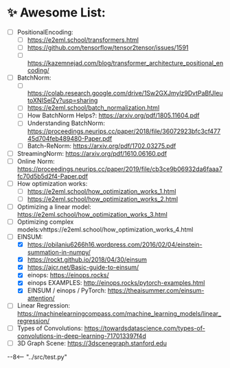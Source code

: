 # ✨ Awesome List:

- [ ] PositionalEncoding:
    * [ ] https://e2eml.school/transformers.html
    * [ ] https://github.com/tensorflow/tensor2tensor/issues/1591
    * [ ] https://kazemnejad.com/blog/transformer_architecture_positional_encoding/
- [ ] BatchNorm:
    * [ ] https://colab.research.google.com/drive/1Sw2GXJmylz9DvtPaBfJIeutoXNISelZy?usp=sharing
    * [ ] https://e2eml.school/batch_normalization.html
    * [ ] How BatchNorm Helps?: https://arxiv.org/pdf/1805.11604.pdf
    * [ ] Understanding BatchNorm: https://proceedings.neurips.cc/paper/2018/file/36072923bfc3cf47745d704feb489480-Paper.pdf
    * [ ] Batch-ReNorm: https://arxiv.org/pdf/1702.03275.pdf
- [ ] StreamingNorm: https://arxiv.org/pdf/1610.06160.pdf
- [ ] Online Norm: https://proceedings.neurips.cc/paper/2019/file/cb3ce9b06932da6faaa7fc70d5b5d2f4-Paper.pdf
- [ ] How optimization works:
    * [ ] https://e2eml.school/how_optimization_works_1.html
    * [ ] https://e2eml.school/how_optimization_works_2.html
- [ ] Optimizing a linear model: https://e2eml.school/how_optimization_works_3.html
- [ ] Optimizing complex models:vhttps://e2eml.school/how_optimization_works_4.html
- [ ] EINSUM:
    * [x] https://obilaniu6266h16.wordpress.com/2016/02/04/einstein-summation-in-numpy/
    * [x] https://rockt.github.io/2018/04/30/einsum
    * [x] https://ajcr.net/Basic-guide-to-einsum/
    * [x] einops: https://einops.rocks/
    * [x] einops EXAMPLES: http://einops.rocks/pytorch-examples.html
    * [x] EINSUM / einops / PyTorch: https://theaisummer.com/einsum-attention/
- [ ] Linear Regression: https://machinelearningcompass.com/machine_learning_models/linear_regression/
- [ ] Types of Convolutions: https://towardsdatascience.com/types-of-convolutions-in-deep-learning-717013397f4d
- [ ] 3D Graph Scene: https://3dscenegraph.stanford.edu

<!-- <iframe frameborder="0" style="width:200%;height:2765px;" src="https://viewer.diagrams.net/?tags=%7B%7D&highlight=0000ff&edit=_blank&layers=1&nav=1&title=tagging_v2.drawio#R7V1rc9s4lv01rurZKqsAkODjY%2BIkvb2bme5Jempm9htt0ba6bcmR5Dzm1y8pERR5AYoECYAgBU%2FVdETLEEUc3Ne5jyvv5vn7z9vk5fGvm2X6dEXQ8vuV9%2B6KEIpQlP0nv%2FLjeIWEQXHlYbtaHq%2Bh04XPq%2F%2Bkx4uYXX1dLdNdce14ab%2FZPO1XL%2FWLd5v1Or3b164l2%2B3mW%2F1t95unZe3CS%2FKQ1m4jv%2FD5LnlKubf9c7XcPx6vRrTy7v9OVw%2BP7JMxKn7znLA3Fxd2j8ly861yyXt%2F5d1sN5v98V%2FP32%2FSp%2Fzp1Z%2FLh4bflje2Tdf7Ln%2Bw3H7c%2F%2Fzzf37ePn0j%2F%2Ft4%2FRB8%2FPWP68A7LvM1eXotvnFxt%2Fsf7BGk6%2BWb%2FElmrzbZ%2B668t4%2F75%2Bw%2F73D2z%2B3mdb1M849A2av7zXpf7CHOvuDb3T7ZsgtR9jpbqvLq7nX79fCnmL0VfM7h2ofVE%2Fuw7M8rr3b77ebPclfyj%2BMfSfGU0uVDdT%2BLB%2FRzunlO99sf2Ru%2BnfaWbe1jZVvZtW36lOxXX%2BvYSAqIPZTLlZ%2Fw22aV3QlBxXm4xhQVD5ydBw8sstu8bu%2FS4u%2Bqu8kt5fNLLQIcn37qC2eP8iHdcwtn%2F6g8iNOlA3gkgERDBySTQAq43UcLL0LlT29YtSJUN5AiKSDdPSW73eru98fVWg2eiCIIHa%2FcbJ4228NNewh9yH4mAS7q1TGAw2gReCfJEoWTRdeY%2Bu7SYRVgysGK0orGor1hJQAsCSsrh2ZRhqxUhuvNOgWQQ30g9%2BGD500FcrFfA0ZMFx5SgrjIAwsbRZhPZ42wwoCdAsJCHNWAEKC%2BkArC%2BOxKuiEVjG94KTfkpy27zouY6SALz1pYTQhSoUdUQaoFnLohRcYXVhdvzjOrumJ0%2B%2FFEAeXJAWpqMmpSBlXdZMe%2BvyBBf9VHW1fTDC0iB61iy8eHFppoaDQM6kouE6p90RMSLspqFDp2Gk6zDaq3breE3PHpqMixk9eTUGc1m%2BjmBk1VGkWk7nuRsLcuC6OWpTRjSi5AYKE0mgumWoEggSl%2FXEzhyYNqWtBp1UsSKo6noM1Ch2eKl%2BlXDj379Pu%2BDhmBMMh%2Fcvhkm1u5fk%2Fz%2F2XXk6fVwzq7dpfta5r98u3XdLtf3SVPb4pfPK%2BWy%2FwD3357XO3Tzy%2FJXf7p37bJSw2iuA7RqHhZ%2Bcjjzzko5R%2Bdfj8LptPpBvQHYaerAjfi83DDXjOyatsovWcxt2f3abLH%2FXatEOFz27WI1gMrJETj7hpLYbNMSKsKjkwo5hZ6QQ0amEX2%2BwTcYPjObMYYQ3AFVF%2BSfnKg2L65yYEwAJGwcGTpTcZknV24nTuvZ3NcJCQBl5djWBLMygeYcuxdEC3vDSqoqeBSukEll5CsnCHERrA1bfnVG1ttMNWNLbm4%2FGSxVXjF9mNLZeB%2BZLN4LmJrNrHWtgDpdNhEwgfMviTX96vvHMI6eF03hx%2B7vK6H%2FDQUkC%2FL7c5KMCl3DCABe8VZHc0dE5F8wdO%2BeEK1LQ2%2BvG7YL653h0f5JntD8PL98HjYr7N%2FPeT%2F%2FYoWaIEXyQKxFbM7PC56fEMfyCyD24AGAsjc35O7O4WQQTxktCCAsMzGCgJYQUsVAbEmAHgiO0QpAG4dAGoAAMneOIrGBYCdZQDOTMjNhAFZayFqX013AsnkgzKzgVYHMEj4N8H40HI%2Bjl0I64KJCaW%2BjVxB7iJ%2FsvyCTM4JGRdbcnmVE8XWlBgLnmYYIrpGZsI8nhNX7tBh59BV4QMcOlps%2BFgOHZ8fpRQAxIV0AAACEJMdOaTji1KtFAPASYAqAFhyGwMAGlcC%2BLyF8Zrs%2B2xNWZd8ORH6oL6Xguic0QC9r12dp06cgwBt3T%2FAiOdoWPjByGnmQx3ZaXacW%2Bf9pHXznvXvqm6nv6Amz7RcdGFqudBTcv3CeqZGgOq9nfz%2BzS082NPn%2FMq6m12InAIHuVGqpwgARm%2BIgeIpwy156MgZbMQh6zweaNwXWSN3pqNEgCzVNq%2FzYGtBS1zb8NDnbSSDJi8VOT2zEy3tTb%2BOJ%2Fbcg6KWySAa1euN4syyjipmD%2Bktkvj2rGZlkihNRnFYnTiRVNlwpr7KsHrAyySDQTUql8yirgWTLcLoeMCcMLJBGBmgeJwwqm44qXvzY0f4AxHFMx93fkLtUGlUd%2BdzGVON8%2FT2wfwQw4UJqvyYdckC7WniqRM5NZHjx3VgjeySBc4l6%2BaSBbZZQX7ISyh8kiNsH1VMjwJL6ZZJziJvscgdFo1hUXN4ILfIPbbi7fakGZ3CLCEwno3%2B%2Fhf8%2BOPl13%2F936dV8OM%2F%2B5v1Pz78XbLx7nKVPG%2FWS4ut9MZNskW6xKClJc7s8EUESPzOIiWKwWrlWE71IkWIH2La4PL0YGguFS4UhS2A6K6uvKieZYYJ7VY%2FlT3%2F5EflbS%2F5G3ZnVW4MP8qrDXnN%2FnFcVCl4m8vKdy%2FJWqgObzfbZbq9vjvC5c3hr7c%2FXV9Xr%2F9FqCFLvcgu3G6T9V12Eh6uN%2Ff3FR15y%2F1FqUn%2F9uvBoHq4fl49bDOgbPKbXGVPFq3Tu3S3S3JwwD%2B6z%2B40Q9tmf7%2F6fn380HR3Vksfv32Dls6h%2FjG5TUGsprvi3aaZOZHcHtbLj1mBjmxx%2BvaKvhMes3Oyp5iIXKx4Vc4hllDLmfEC2WTWBHrgiQQFZ9dggWznd6kWwWzcE3aCuaV%2BBwhmGveu3qEYSMuQJSMoF8wwaxyHRdGRVsHc7Kc4wTwBwew7wdz8cHpNH7TY4xKEhIp2ajkgPxffarPdP24eNuvk6f3p6gTENkF1giMzp3t3isRQBaAIrKXZWevVjsBBbyzoAS1Pw96eHPZBBrmvy5GDn8RuWqu5YGelwun8SLbYyH8OMfUp2rlhBCrLcf8WlVx0q7xN5bgNY3DbzFrRCly5egeDAllVg4USynMQyD4ooQ6j%2FqE1MAQ0gEspAzb8JHbTWnHNNNdYPPx5cJ9YDEnBXJoXUxTMFLT8CBjL2Sfrpy6XOctEGXopCD%2BwoIle9DanEQ2JETylyTKPCOw3VwRxC7ILr%2FDCil0A4YXyI1eCQAG3Sv3WEH9331YZCrOteXnZbl62q2Sf5sf19V5UwWtPpIEJGiWhhszirqfisjhU37OnP5jAqsBnJminbQEDUzLoXzwZenVBy1kcygRthOo3HZrw2zBPwB0Cqes0w1MhKI8SLxdGmfzLo6PJc56psb7dvQil7DGoms9ae91mf%2FXhGF7NLp0CrPZKM6JQmqEI5OZG1gszOc7KYDKKnCCblriKQHw9CJTN7eWW0hzfxHJdoh2AlAAopkgVgKKwZSndAAqE2uF84KKOmNN7Pm42L8W2%2FpHu9z8KoCSvmV6rQY5P%2Fz2BQuxtLpPdYwm0RoRUs8DFXzfsCKXhGPFHlgwi6qPBA2ummJO7Px8Ou12lmbcPtz%2BRvKowuzNU%2FUcD2%2FwBXcUfrmL%2FKkaNzG7dyHlOVuuDz%2FYh%2B%2F%2FD5F%2BxEVT18Y7WDofmIsW2bnAv0%2Fvk9ZgFXM%2BqLdswdbeFsu9xl3nFH9P7HIv%2B6cqnQvLklzbZn98%2FHQD%2FmP1huuaMprfZt71BC5qbT9nzpG%2Fx6fXBonrJztnNZp19kWR1gH2a7Pbf0t3%2BcCD3yb5ij4kyfSvHryrjA%2B644eKxMBlQHN%2FGQydho2VvAKeCpXFURDeOBbKbRAvafAiHJQTLkSlOh6oxwkC75wE6NBhb1MqRGg5ASgAUBMoARNG4ABIO4W5RzYcqlW%2FFg8218nqzfT5QWLwGRosGvYuVfswCXdd7Vp5N3hIq5sIavHitTLhD2aCVD39UXGKLaJtaDSs5AkZ0V84841hqyhs1H%2B9Bqps08xZ6D47aj3EHZ%2B4HByoYFoFqOTg41HVwyEgHx3MHxx2c7gcnIrZpHLkpMc7WV2LrU%2FaUh9v6XhScX0q3rS9H%2BVg4fK9b%2Bpv9oGqlmvu3%2FO3KWisD1eSHhc4FVBRQ0ANA5YMAh3FQTX5MaLfKCftB1Zp9KKH%2BvJaldINKriLHgUobqFqR0B1UBI0MKhGDA7nO8O3rLvPgyIcyU8q7CrO3Fiwjy5rqSjQK0qqE%2FmVVfQmczMP1i3EyjZKNOMT1yqwI8c4jCSL%2BjGkkG4mIKwJQfdluliUuvyTlPw%2FDwhAPUcElBagtRRlA7YcPlxYaMYtaH6CWsuZYVdQSgWbQiFoWdTEeLvRduNDOM2FnuDCABFWE2Jloi7TH%2Bg7PWCQVte3wNKZd5fPOL%2F38EAvOD4VV81acn7G4Kna56BR6Vz710wqHp38ohwOLBpU16y1A7TqSZ9wTdyjtOJQ%2B5MAI78YY5cA8OQ7MxXD0BQZRvbfukBgOaAFtOobjOV7MElAFtG4EDKAwKGlhQ3SDqgMvtn3cPN%2B%2B7to1xVNeMfm2rIgQeIRASzQZvwK%2FqYJWGHIp1u9WACOlV0ABrCgXn3FA9TiDLr0iRzi53Ao1PABoORQEdBGCdSTUSABrK%2FnVdB96OYrJIIxcj6E%2BNLdMjyECwKevx5D4pvU27%2B5Ac%2F326fo5zb7kFan6heWv77eb5%2FyLVn792uyGFpdzL3S1z7zAO6EXynceEDZlqTEUrFgP9jJ4%2B5q9i6D9Y1q%2Fw%2BNv%2F%2FrL3379JF4e7dLnrzm9Bw%2B6Na0OmFga3uoALYgPDKt42GHU3%2BnAE%2FFeVgjlOet2EsLGLHTRvwk39nhLAa6mWbf7YxFRoW2BO0dE2UxEEWhUdyz40Baz88cioTQcnAHh%2Bvv7Q2yPWxdfNYXrOwbRm7MlXBDdhiA6Dm07kMQZROYNIkzrdvMwgwjBBqMjGEQ9JjopkeuRM4imIn9tMIgQtU3%2BWtt6TzmPOYcoYWuKucxoiJa20LpFdvOsp1uhIO0%2F6OkUDWxPED6FBsXvFccJu98bkggpcmHNXbpe5W1Om7tOy0UblT7l80HL3z69v%2F70%2FuP7N5%2FfTzV0yWSlktAlyGa5tj506XegJS%2BWRMa0noEyOonsy7F%2FbdPn%2B3aitEVxEg84vn7v3txR1LKSbr0p16dv%2FjsL9iPqTZzCneVW0r2zvaYCWd%2FTf9rDU0B2EMaod5zEB6Mn%2BZGC6sanwEGxyMRYbdpMS6k26aXGsCj95Oo0l4aZBIo%2FUZXr0bTuSvG6CufVNA99UHrH05yBw%2FSFneN29XskVETmWRG7mjN3EIV1nGQasf%2BYG2CV82tpNrmYm%2BYgZHRwhI%2BUQSgK2tbSDSFPqCLmOjqC%2Bh3BNBwl3tjCQcSNTGV2xJfGCDbfDoMDsJsWYVErDAJJH4xY88YRx0VQN3JplBGDRJnmDEaXr67QaZS6RnUQ8uGcduMQah7vpCjvBy%2FQ9a3LyZlxTk4MnVAU%2BJx6NZqUQ5srnBShmjhUzxzVESeaWUO1sYYtUBG9pRTVXobqAVnxOU0lamJz25gVrzT1c9BhLG7f5d6LT6QNufcRtk3PBCK%2BzhnguillNu1bgQHuhUHLWpoN8ECOg3H9avTxMlDhEz9eENoXWSHoYCFcTje45NiZqYFrSh22WlNXJGQWaVtLN6xc4zZLYNUOBYl6Bij%2FjMOqA11U62nuGplfAHuDfTAUKWYmU5W8iYS54drIm6C59kaRK%2B67AJMyvNoZYAq43B3sj98lORBxSkqRTZuDTLc2RYRcl3HL40HUC208QJoZta6BWFF7ErQIOLUiCsg6bTM7bePD4CnGtONh0Rc%2BlavEcn6kPj8yrpdfDvEjCWjEad6PlCsDayvwMwYrcdppc0h1WnWG3QKiEvFVmNRX3qkhmIWO%2FBlDUkUwShXHQ%2FpMU699Od1AcmU4Y3SCCSi%2F8wOamnKRWMFyuoFEBEBS6ruHLip1NW8%2FgUD52jXtSZuXEGpvTRcai0gNSK5yLUcvNMyFIXU8%2Fom0tuddoVuq1gqahbUCm80Ns1biqK0EWbelop0%2FO1oqDfKWh2tzTmguHsXCMY6dcBxbOCIC8veQgB02KxytLcpyDUF7Zb3IDLZo63WkW6w2c0%2Bqe%2Bq4lqCuJaiCFjxMWl5mS9CwAwF2uS1BfchJCar2jfYEDeWIJVN8Ze%2FGgiWTNEWPKIw4j6i34uZT%2FztySfKNBbmOTUzUaW0sGIm4qvFH%2Fv3xCnRvi55daFO0rinhaE0Jz%2FQOrO338a9%2FP5hCv7%2F5OTf7jpCsW0fc%2FZQ3U0gzgupG2znYib7nKsfJXbLdrjJxfPrc0y1mJ34jMtqGnZWjBJK6%2B%2BLJKr4R1tax%2FfPvHpN1Lk%2FstT5VNoAkIYszMPuT%2BEp0XX1VkDChzziNXGWiHaYOQTCuwJknBkwdZbAiDlaWwKoVCt1hFUPa2DisJtJFUth1QiKdr7W%2FZGSqv6QAP368CP24%2FInMImDK3Safk9X6itU1LtOvXcKqMr0nq0ATZN4crl8MlWW2%2ByRXo0s8Uea96f6TkXYK9kw3oURtWo2S1j%2Bis%2BFyYOygeWMP0Lxk7NY%2FkZvm1bxdIVdOMnboPtLe57JBBFHFkq5Jov6XZRLVZRXaLVEprktUykYKjFc5G2nv2nmm9NydH3d%2B5M4Prp2fOBz%2F%2FKite5zBYEPQH8BTNrOSX0pzcIM5h5ZFTYsRiuzypaQehCAeH5CwJ7Awh6zQDzshq0fqAcyYCItCAq2pB7EcjeSGchoAsB9DALMeWz1GGFAAYIq6lc%2F2GMrJqhTKjyImACwirNxQTpf%2FcqUm%2F0Xbnk5zKCfTF5c6lDOWa67qugEo0YgRbE5C494mXQgLNrm1dDsL1tZnzhlCsQetk%2F4QimjbWrohRIUqwrp0CkVJE6yS1sBQTsgGG9%2FZ5gaf9qdJHDo%2Bu6mcs8iL4CovS1ttxKyIWMQTOtWpvZaHKFOdwegCVq6rpYOQEggFvjoI%2BTAmaxxC2ie95VM508R18ppxJ6%2BYc0PHbo1RdpnRO5fT4XrWuOYYswB3ywXUNpgTM8ZjcpM506SyqBvNOckzaUM2TASbMVuga0S0nTPDdc%2FmZI9dgRnuBUHLWprNcIzmPehuOrWKojSZYEjzeNj2W7ScdnTJ0TRTQ9eExl%2B057BISC04aKVrPow6XDVXdpUR8nKOovIyQzcmcZwxiR5sLOTTiDPBsO8LbDB94fSyAaLeQYnO45%2B1xx8EIJGbBt74g94w0l5TdqZeJbWqhNbNSrTcQWeZspWgGbbhCGku%2BeoaG2selghUi5uWeBEax4fxrACTsaclYiRiBWfoL06rzAx7ESh2H%2BA8EgrDZ6adRyxXaOaGJxrKkOkSsJJIkoG5V12rztThTK4szIXn1cgqGCSgcTBkeqLPZc3zy2lHErFSYnWB0VTrBw%2B5vXDfB8xO5EKmguW0w8jImDkXqZq130CgfO2am6LPa8AilsnU%2BETVUapBKTB3d1rmJyJ0c%2BNyU8Rn0obQF2apKKV2YXpwvDMpYuisMH7nO0DRgygYYrLEsIHCKBaLdm4tchbL3C0W5NlnsXSowbrY1prYgxHCSMSFGm2uibFcyZMbjGW0OxWNewd4THanguUqRrpTlaEHNxnLdQayrTOQm4zlJmON1IWpVOluNJbo6RA5lnRqVPx0CgPy9iItFooBa0cdruRYUYcrfbhqxYLEcCzICpjHlQBGNrZz0j4dCxOvI9B0ICgYcTxW%2Bc0n2fjpS3LGAO1bquImYo00EQvy%2FaEnyq403fsJE%2B1U6Zky%2Flub8vmrutrRmkJVNXbgPiagOjocveSedKA1LzZwH3JpwoJ2d2bD9kQ7gXimgGl7Z5nAcxN37BZ4ZSp8WeDKygJHLGAicv0ip%2Bawl7lNjTtoi8OOKeOtS31I0cLvX8YfRu3LaXfZ7ORVLxBdvieCQ%2B%2BMZw%2B2yREtpx1d864nmxC6PF%2Bp7CIwpyekyCy0PDl%2BRHmCo15AtYdOa%2Bi2H3%2FtgBlUzGEafHIkymmGnQ7w9UyovSTwwc7NIe0t%2BTjwBdg0%2BIgAfHryZE5pSe2R8VOOkvi9Q3NtkESahK7n8bjZ19MvOFqjPY9KWxrV29fsw4qMEz1bwMPj%2FfWn9x%2Ffv%2Fn8vsv336XPmTfO5%2Bxs7tlto%2BPZuWZPCv30muz%2FwotWe5JYmCYYnsSSmWM%2BBi4AHiYADaSpeB0oP3ZqdPSCayqNyum1ywqpme0F5%2FswKUYwndp4LzhPrt%2FlBcynBkO%2Boqiv1R3BASrcUtrtHrmSNgVjfj2JmIKEFS4SX1MsAwhgYlzcvwzAj%2BuqL5MdusoAAgQ%2FqvjyessAvB5U2PBMdKBXOw7%2BPV75268Hi6yWeo4OGdiZqZPudkkOD%2FhH93lNATqq%2FMKOS3f827pSaTaZelSVqadjbGyxNChxuQYL6LQE7eSpTrGXi6rQAsNmCWK70SNnOaw3dsxEM1hLXYVWCG6btd7RLJrdPLUxGu6zINzJfOiN0ZCGLWtpt07lqC6HISUYimHEZACGIkjAGseQj4T2j3U59Koy5f2ucFKAk7HlA%2Fuuk8yNP85ycFOR5xC6I5lBB85CKBjjYDozntmUTn%2Ba7eQAAoQD9GcwvoyVG6blMKQmDOipw5Afjo4h7RU6%2BWDk7Z1reTXjllcx547SgFOxZitnfBF7onwwssP1rHHNhQIRmxgx2mBkX3uFkabByKfqpCs3GHmiZ9KGoqUwtk%2FXyFFBzg5XYof7sTo73KN%2By1ra7fB5FyZNp0%2BNiP%2FDQwYjs0joueW0o6u5J6PCoaHOGp61NRzAGSUxjTqOcNNZMMwOvt6ae4ftWVuVFNexnXl6gQ3YbmbRLJnmCc6Fm%2BZ5EarAi7nASDj6NE826dGysWUXP2ixiwEsQbtFPdPzlBnT1NFuY1T0w5H1cYyHDFqE02tEy2lHktr6HTdosUtttMfv%2B4BBi0iAStNji6h2rit0HtDcTToS9OS6NBp02rmuM4MWVXfTG0SpuUGLFxmVKOO2pXbxR3eyrOW65jtoEbZgGWSyxFEHA0i7xSJiu5QPWnQWy6wtFkTss1g6VEVdbL%2FmcsZPJRF%2F9EGLgZ1zhy500GIAdVPU2zM3WcZL4UcZKeNl3endoEU3aNENWnSDFt2gxbpKd4MWhU%2BHWGnwXF6iIUEYdv%2BAFooBa0cdruRYUYcrfbhqxYLEoEXICpjHlS%2FUNdY1idA%2FaDGgHYGmA0F4ERrOWQ6aWU37O0i8JvszZmevBhJuvOJ44xURPA9ElO5mvIlEMGYxYJqoJUjdfEVlp8NONjMG86QIHr1yL%2BjAZl5svD4MwTxMUeMcw9H6eVfJTWjAEgXztjITkQ4ZDhcE7ctptzjd%2BC5L0OUTERx6c0EElAoLl9ONrtBOpvEC0eV5SmUXgXkIZfMZY9ASMYHN0HLD4cbFXztghiSgR6bBR6TA54bDjQw%2Bj9OFyqofCEKmwXd2HpMbDlf5TNXPww2HMz0cLm9LbPV0OKYKLnU6XNjcTPMWHhs3HW42%2FAD2PcjkBwJ2wPR0uFBEoDUbZhc3HY4QlgszeDocv5R2w0dE%2FYDNzePQL437oiA9iiDoSXuEDxFHrGC%2BuqteCB6YQtxfTFC%2FBRqdN9Jns76YqiU8MeMLjiaMmSjcw1kF%2BmV3zhKRCWfY9x1hH0bn19EuKycf1%2B87QnMSMGuDR1eYYTBgi7D8SsUFHzGksT2AWh3FHtHk2YNZY7hsPtWEvc4gjlsW0i0sIzkuwUKgTRlOQ2Vgm8rWjh7Coec5c%2Bw5BA0pt346xCQuKHTRkLwli%2B3u%2FgCuK1JMChlUdQciHvxMUqh3B6LJFxfMW%2Fu1Ka2u4otwzLxp7SfXkc0BzSzQWvHRGWjh2EDjg7Ovu2221v%2F88unN9f7P7FO9YVoThPxnrjX91lidRnUZQMeT70MSU6P6skN02G4xNgNhBeMafryIqz9%2BP9GF4dzJlnW1SzK5jmAOa1osMElQdAUbhQNT%2FdAwuiZPBIjq9%2BaLu97BW6BDMY46AU02eIvBoAf2OZqjtzEP2kpiYWGh1OA2uIT5THYIIB5Fnad%2Bf1ytxQBvqYs%2BnSfCnafhsG%2Bvkmap%2FrqrpEmIF15w%2Bh9XsWDYoYhFBEGtt%2BzuuBGn1DVczWITJMPJ5hKKkuIObszZFMGznWs78%2FQVTEe8N7SkabT0RYciIrd57ZFO98BDsKuZIJwmYte1lT3GfIz%2F5pfs9T832z8P7h1B%2B%2B3q4SHd7rgd2X1bPT8lh6Mv4Z6JC0NUPWHCwjbs8LHG%2BrXibEGlIqdlFD5jPhLOQL9cfRWen9y9vy789Tz1tHDZm4%2BhZNuD1Xq1XzWUX%2BPFVaXtVZlG%2B49fPr4Tn98iSTV5eWluicAuH75w%2FaqNz4Dkz%2BDT61r0JP6R%2FV3%2BpdNdbl2cFWjTfgje6SH8wj2F9T4tm8VdwLPw82fxeZ88HJrCvUtfnjY%2Fng%2Ft5mbyBenh1NO3m5d8T7M35VG7Yvf%2F%2Fkawx9P%2BusFhP9PMzl7tc%2FVxs1nmMuzzXbJer9YP2T9%2Fyi%2F9%2FeNfZvOVw%2Fwrf8yMzuP367Of4iC0plKD3I8pDFXeiRGEutmlnrZGaQl1tjXKsYDM1hCYGpEg4RW2WFdoafBEgXbnMnus2x%2F%2Fyv8%2BH%2BVVvP73Fau2y168%2B1579eOqmkUunLd%2Bzittruvj6wphEObkkfpXVY%2F05A9Us3LT76v98YvR4tW%2FK785fav8BftS%2BrzYokFoBwSr83cHorG5Bsb5oaP6oVyW9%2Fh%2BKD0ruTrU2w4SXTW5tSjFmLTkak%2Ftl5RlPUJrgyoFlMoj3zJ5FIyBsUKJsH9XENaoREpcYjO49PXo2Do0fT1oxOOhsRfr4IPSM6%2FontRIuwGWQvb9ZnLSYxHzW1f1DT3JD%2BDIXReMXr4LNfabw%2Bf%2FsbndiaIxv735%2FHmIOjdQMw2PWmePpDgFSrqXowi2B7lSwvrV0XwNyGWNFdZxNII0V6b5T%2FLzDK926s7TLGSDmpA9MNkVvyVkrw%2BeywIh9rpB8WQvfku3q2xzctDr8WgI6xenm5fzKbByabDw%2FDAiAYqCmAamC3Xj89Sv5YhVYxPU4Rr2NJA0YFK579yAyaDOT3EtdxQlN8DPKZJ1tFoBBPHEc1V5wwYnR9U9rj6WihDGCvWxR%2BpZLtdEiT6%2BBu0nYlP6uDxBs2GSWa1wW%2BOOWFfbjlJROuJ4MiSLI46vHHFcXdIXHorzTPL8ngI9cyxydlksHRxDKdaw3XVY3RggvEIjguJNbf14CJp88aZL1K6gi3rnF9LsUBM0%2BRLNOcApbkFB54YFzFkZDU58IebNuwl7MJAKwEg0qYh17qppAL8ZBQM1QPOcoia75SznX1AE24d8JOtNk5%2FxsnpJn1brcw17JQwp%2FoYyWO5O6MgNuwu0TqgsPkEEhMQCeLKYS61hoK78KcIoEpeFcKUgo0pWsrWzvayfYyvbW6LRktwDgixhqxrbQAxESBeqqo4QLJ4mNjghQA%2FN304ueSDUqt1a4VsZFk3pJxNRL0%2BFkog6DRDgVobZtwZi5pgnTLjWH7xLI9H7Y5mk0f3dlev9YaD3B%2Bh8FAnoAyTIBmc%2Bq3qdg3lGhhcO3bt%2BG3OPO7QYz1%2F8luwzwbU%2BXMljY%2Beq7GV33Rbfuq0UvnOoBqHzC%2BnWVlhEZQEsuk7cVXESYUDlCipZjXbiLuvYnQ07yIbVbZlGcARF0K1RS%2BtCHryXBumjTmjw8d3Jmbjs0FysietGj5wfPRLhnvFyfvQIt5R2rT6r5nKTHmQK%2Bl7gzFwYMsjUj9qX046uWbWTmzS6kAgO%2FYdFgparwuW0o2vy7eTmgq7SzlMjuzCLjFaWMwwtuSkzbgjzuPhrB0xn8MURWAoZ7sF68ivcDOZJYI8Fxk7Y6zsAnMMexqaxJwo4uxHMDakrbgSzui0YYQTzl8TmAcylHrjQAcwlreYGMDP02DPFCF%2FpG8DswaTHMpmxdQCztrQy0iHtfR7kV48NQ7AnLmIjKyobxvamPjBber%2Byl9tNrihOoiZ7vo9%2F3Sxzkf3%2B%2FwE%3D"></iframe> -->



<!-- <embed type="text/html"
       src="report_GridTr.html"
       width="250"
       height="200"> -->

--8<-- "../src/test.py"
